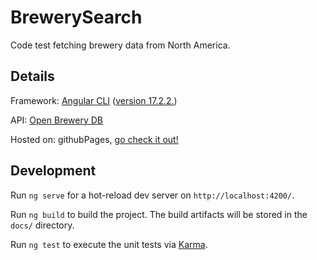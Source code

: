 # BrewerySearch

Code test fetching brewery data from North America.

## Details

Framework: [Angular CLI](https://github.com/angular/angular-cli) ([version 17.2.2.](https://angular.dev/))

API: [Open Brewery DB](https://www.openbrewerydb.org/)

Hosted on: githubPages, [go check it out!](https://www.openbrewerydb.org/)

## Development

Run `ng serve` for a hot-reload dev server on `http://localhost:4200/`.

Run `ng build` to build the project. The build artifacts will be stored in the `docs/` directory.

Run `ng test` to execute the unit tests via [Karma](https://karma-runner.github.io).
